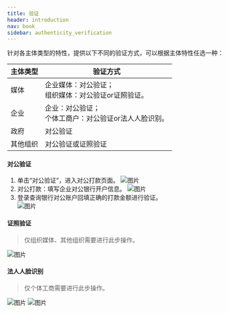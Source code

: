 ```yaml
---
title: 验证
header: introduction
nav: book
sidebar: authenticity_verification
---
```



针对各主体类型的特性，提供以下不同的验证方式，可以根据主体特性任选一种：


|主体类型|验证方式|
|---|---|
|媒体|企业媒体：对公验证；<br>组织媒体：对公验证or证照验证。|
|企业|企业：对公验证；<br>个体工商户：对公验证or法人人脸识别。|
|政府|对公验证|
|其他组织|对公验证或证照验证|


#### 对公验证

1. 单击“对公验证”，进入对公打款页面。
![图片](../../img/introduction/register/p10.png)
2. 对公打款：填写企业对公银行开户信息。 
![图片](../../img/introduction/register/p11.png)
3. 登录查询银行对公账户回填正确的打款金额进行验证。   
![图片](../../img/introduction/register/p12.png)

#### 证照验证

> 仅组织媒体、其他组织需要进行此步操作。

![图片](../../img/introduction/register/2.jpg)

#### 法人人脸识别

> 仅个体工商需要进行此步操作。

![图片](../../img/introduction/register/111.png)
![图片](../../img/introduction/register/222.png)